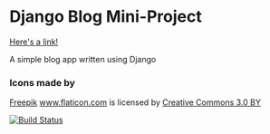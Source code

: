 # Django Blog Mini-Project

[Here's a link!]("https://ddeveloper72-django-blog.herokuapp.com/posts/")

A simple blog app written using Django

### Icons made by

[Freepik]("https://www.freepik.com/") www.flaticon.com is licensed by [Creative Commons 3.0 BY]("http://creativecommons.org/licenses/by/3.0/")

[![Build Status](https://travis-ci.org/ddeveloper72/Django-Blog.svg?branch=master)](https://travis-ci.org/ddeveloper72/Django-Blog)